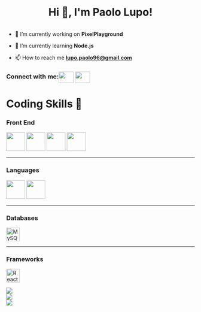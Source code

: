 <h1 align="center">Hi 👋, I'm Paolo Lupo!</h1>

<p align="left"> <img src="https://komarev.com/ghpvc/?username=paoloLupo96&label=Profile%20views&color=0e75b6&style=flat" alt="" /> </p>

- 🔭 I’m currently working on **PixelPlayground**

- 🌱 I’m currently learning **Node.js**

- 📫 How to reach me **lupo.paolo96@gmail.com**

<h3 align="left">Connect with me:<a href="https://www.linkedin.com/in/paolo-lupo" target="blank"><img align="center" src="https://raw.githubusercontent.com/rahuldkjain/github-profile-readme-generator/master/src/images/icons/Social/linked-in-alt.svg" alt="" height="30" width="40" /></a>
<a href="https://www.linkedin.com/in/paolo-lupo" target="blank"><img align="center" src="https://raw.githubusercontent.com/rahuldkjain/github-profile-readme-generator/master/src/images/icons/Social/linked-in-alt.svg" alt="" height="30" width="40" /></a>
</h3>


# Coding Skills :space_invader:

### Front End

<div>
  <img src="https://cdn.jsdelivr.net/gh/devicons/devicon/icons/html5/html5-original.svg" height='50'/>
  <img src="https://cdn.jsdelivr.net/gh/devicons/devicon/icons/css3/css3-original.svg" height='50'/>
  <img src="https://cdn.jsdelivr.net/gh/devicons/devicon/icons/sass/sass-original.svg" height='50'/>
  <img src="https://cdn.jsdelivr.net/gh/devicons/devicon/icons/bootstrap/bootstrap-original.svg" height='50'/>
</div>

<hr>

### Languages

<div>
  <img src="https://cdn.jsdelivr.net/gh/devicons/devicon/icons/javascript/javascript-plain.svg" height='50'/>
  <img src="https://cdn.jsdelivr.net/gh/devicons/devicon/icons/typescript/typescript-original.svg" height='50'/>
</div>
  
<hr>

### Databases

<div>
  <a href="https://www.mysql.com/" target="_blank" rel="noreferrer"><img src="https://raw.githubusercontent.com/danielcranney/readme-generator/main/public/icons/skills/mysql-colored.svg" width="36" height="36" alt="MySQL" /></a>
</div>

<hr>

### Frameworks

<div>
  <a href="https://reactjs.org/" target="_blank" rel="noreferrer"><img src="https://raw.githubusercontent.com/danielcranney/readme-generator/main/public/icons/skills/react-colored.svg" width="36" height="36" alt="React" /></a>
</div>


![](https://github-readme-stats.vercel.app/api?username=paoloLupo96&theme=radical&hide_border=false&include_all_commits=false&count_private=false)<br/>
![](https://github-readme-streak-stats.herokuapp.com/?user=paoloLupo96&theme=radical&hide_border=false)<br/>
![](https://github-readme-stats.vercel.app/api/top-langs/?username=paoloLupo96&theme=radical&hide_border=false&include_all_commits=false&count_private=false&layout=compact)
